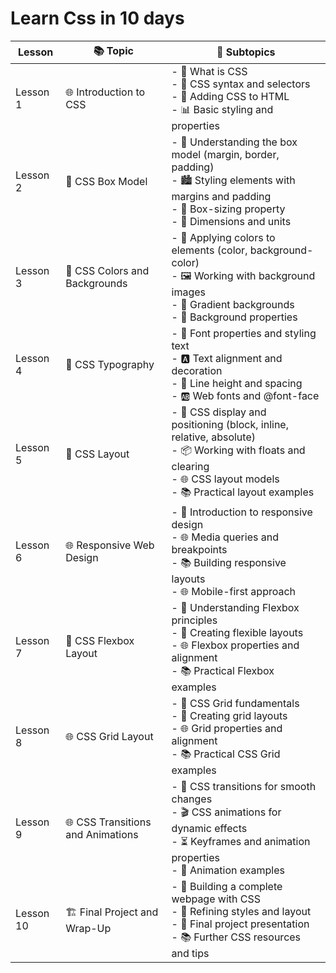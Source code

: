 # Learn Css in 10 days
| Lesson  | 📚 Topic                              | 📝 Subtopics                                                                                      |
| ------- | ---------------------------------- | -------------------------------------------------------------------------------------------------- |
| Lesson 1 | 🌐 Introduction to CSS              | - 🤔 What is CSS<br>- 🎨 CSS syntax and selectors<br>- 🌟 Adding CSS to HTML<br>- 📊 Basic styling and properties             |
| Lesson 2 | 🎯 CSS Box Model                   | - 📐 Understanding the box model (margin, border, padding)<br>- 🏙️ Styling elements with margins and padding<br>- 🌆 Box-sizing property<br>- 📏 Dimensions and units |
| Lesson 3 | 🌈 CSS Colors and Backgrounds      | - 🎨 Applying colors to elements (color, background-color)<br>- 🖼️ Working with background images<br>- 🌅 Gradient backgrounds<br>- 🌃 Background properties  |
| Lesson 4 | 📜 CSS Typography                  | - 📝 Font properties and styling text<br>- 🅰️ Text alignment and decoration<br>- 📖 Line height and spacing<br>- 🆎 Web fonts and @font-face   |
| Lesson 5 | 🔗 CSS Layout                      | - 📏 CSS display and positioning (block, inline, relative, absolute)<br>- 📦 Working with floats and clearing<br>- 🌐 CSS layout models<br>- 📚 Practical layout examples |
| Lesson 6 | 🌐 Responsive Web Design            | - 📱 Introduction to responsive design<br>- 🌐 Media queries and breakpoints<br>- 📚 Building responsive layouts<br>- 🌐 Mobile-first approach   |
| Lesson 7 | 🌟 CSS Flexbox Layout               | - 📏 Understanding Flexbox principles<br>- 🌟 Creating flexible layouts<br>- 🌐 Flexbox properties and alignment<br>- 📚 Practical Flexbox examples |
| Lesson 8 | 🌐 CSS Grid Layout                 | - 📏 CSS Grid fundamentals<br>- 🌟 Creating grid layouts<br>- 🌐 Grid properties and alignment<br>- 📚 Practical CSS Grid examples    |
| Lesson 9 | 🌐 CSS Transitions and Animations   | - 🔄 CSS transitions for smooth changes<br>- 🎬 CSS animations for dynamic effects<br>- ⏳ Keyframes and animation properties<br>- 🌟 Animation examples  |
| Lesson 10 | 🏗️ Final Project and Wrap-Up       | - 🌆 Building a complete webpage with CSS<br>- 🌟 Refining styles and layout<br>- 🎉 Final project presentation<br>- 📚 Further CSS resources and tips |
